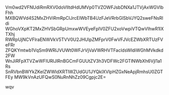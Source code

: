 Vm0wd2VFNUdiRmRXV0doVlltdHdUMVp0TVZOWFJsbDNXa1JTVjAxWGVIbFhh
MXBQWVd4S2MxZHViRmRpClJrcElWbTB4UzFJeVRrbGlSbVJYQ2sweFNsRldi
WGhoVXpKT2MxZHVSbGRpUmxwWVEyeFplV0ZFU2xoVwpiVTQwVlhwR1lXTXhj
RWRpUjNCVFlraENWVkV5TVV0U2JHUlpZMFprV0FwVFJVcEZWbXRTUzFVeFRr
ZFQKYmtwb1VqSm9WRlJVUWt0WFJrVjVaVWRHVTFacldsWldiWGhMVkdkd2FW
WnJiRFpXTVZwWFlURlJlRnBGCmFGUUtZV3h3VDFWc2FGTlNWbXh6VjI1a1Rs
SnRVbnBWYkZKelZWWldXRTlWZUdGU1JYQklXVlpHZGxNeApjRmhsU0ZGTFEy
MW9kVnAzUFQwS0NuRnNhZz09Cgpjc2E=

wqv